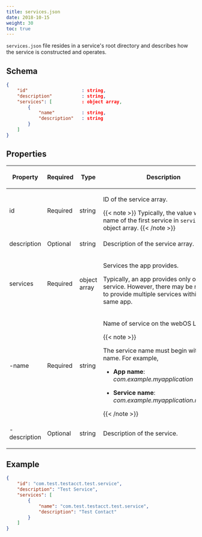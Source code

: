 ```yaml
---
title: services.json
date: 2018-10-15
weight: 30
toc: true
---
```


`services.json` file resides in a service's root directory and describes how the service is constructed and operates.

## Schema

``` json
{
    "id"                    : string,
    "description"           : string,
    "services": [           : object array,
        {
            "name"          : string,
            "description"   : string
        }
    ]
}
```

## Properties

<div class="table-container">
<table class="table is-bordered is-fullwidth">
<colgroup>
<col style="width: 15%" />
<col style="width: auto" />
<col style="width: auto" />
<col style="width: auto" />
</colgroup>
<thead>
<tr class="header">
<th><p>Property</p></th>
<th><p>Required</p></th>
<th><p>Type</p></th>
<th><p>Description</p></th>
</tr>
</thead>
<tbody>
<tr class="odd">
<td><p>id</p></td>
<td><p>Required</p></td>
<td><p>string</p></td>
<td><p>ID of the service array.</p>
{{< note >}}
Typically, the value will be the name of the first service in <code>services</code> object array.
{{< /note >}}
</div></td>
</tr>
<tr class="even">
<td><p>description</p></td>
<td><p>Optional</p></td>
<td><p>string</p></td>
<td><p>Description of the service array.</p></td>
</tr>
<tr class="odd">
<td><p>services</p></td>
<td><p>Required</p></td>
<td><p>object array</p></td>
<td><p>Services the app provides.</p>
<p>Typically, an app provides only one service. However, there may be reasons to provide multiple services within the same app.</p></td>
</tr>
<tr class="even">
<td><p>-name</p></td>
<td><p>Required</p></td>
<td><p>string</p></td>
<td><p>Name of service on the webOS Luna Bus.</p>
{{< note >}}
<p>The service name must begin with the app name. For example, </p>
<ul>
<li><p><strong>App name</strong>: <em>com.example.myapplication</em> </p></li>
<li><p><strong>Service name</strong>: <em>com.example.myapplication.myservice</em></p></li>
</ul>
{{< /note >}}</td>
</tr>
<tr class="odd">
<td><p>-description</p></td>
<td><p>Optional</p></td>
<td><p>string</p></td>
<td><p>Description of the service.</p></td>
</tr>
</tbody>
</table>
</div>

## Example

``` json
{
    "id": "com.test.testacct.test.service",
    "description": "Test Service",
    "services": [
        {
            "name": "com.test.testacct.test.service",
            "description": "Test Contact"
        }
    ]
}
```
